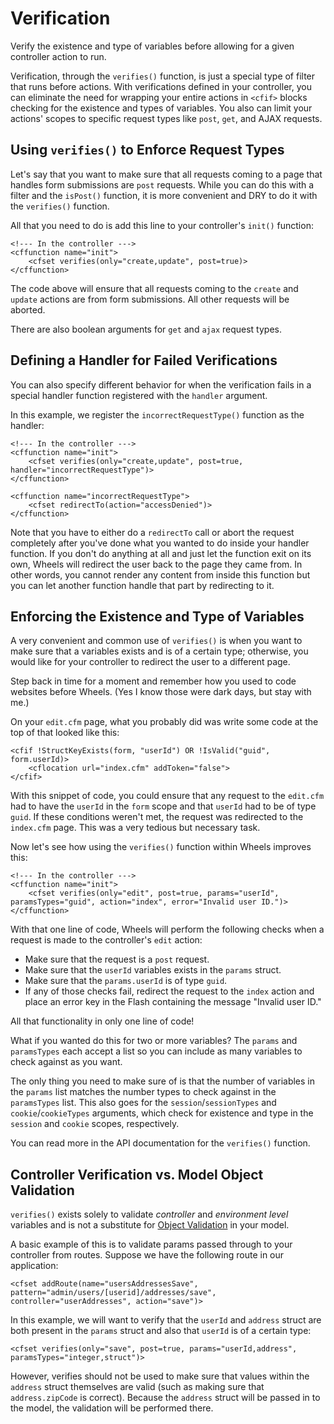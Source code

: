 # Verification

<p class="intro">Verify the existence and type of variables before allowing for a given controller action to run.</p>

Verification, through the `verifies()` function, is just a special type of filter that runs before actions. With verifications defined in your controller, you can eliminate the need for wrapping your entire actions in `<cfif>` blocks checking for the existence and types of variables. You also can limit your actions' scopes to specific request types like `post`, `get`, and AJAX requests.

## Using `verifies()` to Enforce Request Types

Let's say that you want to make sure that all requests coming to a page that handles form submissions are `post` requests. While you can do this with a filter and the `isPost()` function, it is more convenient and DRY to do it with the `verifies()` function.

All that you need to do is add this line to your controller's `init()` function:

	<!--- In the controller --->
	<cffunction name="init">
		<cfset verifies(only="create,update", post=true)>
	</cffunction>

The code above will ensure that all requests coming to the `create` and `update` actions are from form submissions. All other requests will be aborted.

There are also boolean arguments for `get` and `ajax` request types.

## Defining a Handler for Failed Verifications

You can also specify different behavior for when the verification fails in a special handler function registered with the `handler` argument.

In this example, we register the `incorrectRequestType()` function as the handler:

	<!--- In the controller --->
	<cffunction name="init">
		<cfset verifies(only="create,update", post=true, handler="incorrectRequestType")>
	</cffunction>
	
	<cffunction name="incorrectRequestType">
		<cfset redirectTo(action="accessDenied")>
	</cffunction>

Note that you have to either do a `redirectTo` call or abort the request completely after you've done what you wanted to do inside your handler function. If you don't do anything at all and just let the function exit on its own, Wheels will redirect the user back to the page they came from. In other words, you cannot render any content from inside this function but you can let another function handle that part by redirecting to it.

## Enforcing the Existence and Type of Variables

A very convenient and common use of `verifies()` is when you want to make sure that a variables exists and is of a certain type; otherwise, you would like for your controller to redirect the user to a different page.

Step back in time for a moment and remember how you used to code websites before Wheels. (Yes I know those were dark days, but stay with me.)

On your `edit.cfm` page, what you probably did was write some code at the top of that looked like this:

	<cfif !StructKeyExists(form, "userId") OR !IsValid("guid", form.userId)>
		<cflocation url="index.cfm" addToken="false">
	</cfif>

With this snippet of code, you could ensure that any request to the `edit.cfm` had to have the `userId` in the `form` scope and that `userId` had to be of type `guid`. If these conditions weren't met, the request was redirected to the `index.cfm` page. This was a very tedious but necessary task.

Now let's see how using the `verifies()` function within Wheels improves this:

	<!--- In the controller --->
	<cffunction name="init">
		<cfset verifies(only="edit", post=true, params="userId", paramsTypes="guid", action="index", error="Invalid user ID.")>
	</cffunction>

With that one line of code, Wheels will perform the following checks when a request is made to the controller's `edit` action:

  * Make sure that the request is a `post` request.
  * Make sure that the `userId` variables exists in the `params` struct.
  * Make sure that the `params.userId` is of type `guid`.
  * If any of those checks fail, redirect the request to the `index` action and place an error key in the Flash containing the message "Invalid user ID."

All that functionality in only one line of code!

What if you wanted do this for two or more variables? The `params` and `paramsTypes` each accept a list so you can include as many variables to check against as you want.

The only thing you need to make sure of is that the number of variables in the `params` list matches the number types to check against in the `paramsTypes` list. This also goes for the `session`/`sessionTypes` and `cookie`/`cookieTypes` arguments, which check for existence and type in the `session` and `cookie` scopes, respectively. 

You can read more in the API documentation for the `verifies()` function.

## Controller Verification vs. Model Object Validation

`verifies()` exists solely to validate _controller_ and _environment level_ variables and is not a substitute for [Object Validation][1] in your model.

A basic example of this is to validate params passed through to your controller from routes. Suppose we have the following route in our application:

	<cfset addRoute(name="usersAddressesSave", pattern="admin/users/[userid]/addresses/save", controller="userAddresses", action="save")>

In this example, we will want to verify that the `userId` and `address` struct are both present in the `params` struct and also that `userId` is of a certain type:

	<cfset verifies(only="save", post=true, params="userId,address", paramsTypes="integer,struct")>

However, verifies should not be used to make sure that values within the `address` struct themselves are valid (such as making sure that `address.zipCode` is correct). Because the `address` struct will be passed in to the model, the validation will be performed there.

[1]: Object%20Validation.md